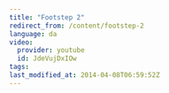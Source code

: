 ```yaml
---
title: "Footstep 2"
redirect_from: /content/footstep-2
language: da
video:
  provider: youtube
  id: JdeVujDxIOw
tags:
last_modified_at: 2014-04-08T06:59:52Z
---
```



